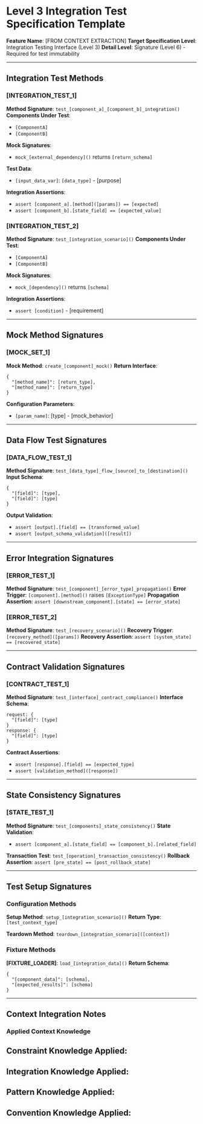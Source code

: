 # Level 3 Integration Test Specification Template

**Feature Name**: [FROM CONTEXT EXTRACTION]
**Target Specification Level**: Integration Testing Interface (Level 3)
**Detail Level**: Signature (Level 6) - Required for test immutability

---

## Integration Test Methods

### [INTEGRATION_TEST_1]
**Method Signature**: `test_[component_a]_[component_b]_integration()`
**Components Under Test**: 
- `[ComponentA]` 
- `[ComponentB]`

**Mock Signatures**:
- `mock_[external_dependency]()` returns `[return_schema]`

**Test Data**:
- `[input_data_var]`: `[data_type]` - [purpose]

**Integration Assertions**:
- `assert [component_a].[method]([params]) == [expected]`
- `assert [component_b].[state_field] == [expected_value]`

### [INTEGRATION_TEST_2]  
**Method Signature**: `test_[integration_scenario]()`
**Components Under Test**:
- `[ComponentA]`
- `[ComponentB]`

**Mock Signatures**:
- `mock_[dependency]()` returns `[schema]`

**Integration Assertions**:
- `assert [condition]` - [requirement]

---

## Mock Method Signatures

### [MOCK_SET_1]
**Mock Method**: `create_[component]_mock()`
**Return Interface**:
```
{
  "[method_name]": [return_type],
  "[method_name]": [return_type]  
}
```

**Configuration Parameters**:
- `[param_name]`: [type] - [mock_behavior]

---

## Data Flow Test Signatures

### [DATA_FLOW_TEST_1]
**Method Signature**: `test_[data_type]_flow_[source]_to_[destination]()`
**Input Schema**:
```
{
  "[field]": [type],
  "[field]": [type]
}
```

**Output Validation**:
- `assert [output].[field] == [transformed_value]`
- `assert [output_schema_validation]([result])`

---

## Error Integration Signatures

### [ERROR_TEST_1] 
**Method Signature**: `test_[component]_[error_type]_propagation()`
**Error Trigger**: `[component].[method]()` raises `[ExceptionType]`
**Propagation Assertion**: `assert [downstream_component].[state] == [error_state]`

### [ERROR_TEST_2]
**Method Signature**: `test_[recovery_scenario]()`
**Recovery Trigger**: `[recovery_method]([params])`
**Recovery Assertion**: `assert [system_state] == [recovered_state]`

---

## Contract Validation Signatures

### [CONTRACT_TEST_1]
**Method Signature**: `test_[interface]_contract_compliance()`
**Interface Schema**:
```
request: {
  "[field]": [type]
}
response: {  
  "[field]": [type]
}
```

**Contract Assertions**:
- `assert [response].[field] == [expected_type]`
- `assert [validation_method]([response])`

---

## State Consistency Signatures

### [STATE_TEST_1]
**Method Signature**: `test_[components]_state_consistency()`
**State Validation**:
- `assert [component_a].[state_field] == [component_b].[related_field]`

**Transaction Test**: `test_[operation]_transaction_consistency()`
**Rollback Assertion**: `assert [pre_state] == [post_rollback_state]`

---

## Test Setup Signatures

### Configuration Methods
**Setup Method**: `setup_[integration_scenario]()`
**Return Type**: `[test_context_type]`

**Teardown Method**: `teardown_[integration_scenario]([context])`

### Fixture Methods
**[FIXTURE_LOADER]**: `load_[integration_data]()`
**Return Schema**:
```
{
  "[component_data]": [schema],
  "[expected_results]": [schema]
}
```

---

## Context Integration Notes

### Applied Context Knowledge
**Constraint Knowledge Applied**: 
- 

**Integration Knowledge Applied**: 
- 

**Pattern Knowledge Applied**: 
- 

**Convention Knowledge Applied**: 
- 